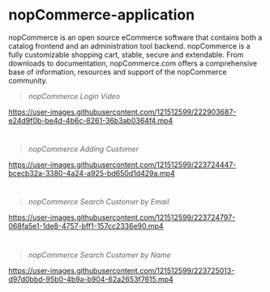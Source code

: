 # nopCommerce-application
 nopCommerce is an open source eCommerce software that contains both a catalog frontend and an administration tool backend. nopCommerce is a fully customizable 
 shopping cart, stable, secure and extendable. From downloads to documentation, nopCommerce.com offers a comprehensive base of information, resources and 
 support of the nopCommerce community.
 
 > *nopCommerce Login Video*

https://user-images.githubusercontent.com/121512599/222903687-e24d9f0b-be4d-4b6c-8261-36b3ab0364f4.mp4

#
> *nopCommerce Adding Customer*

https://user-images.githubusercontent.com/121512599/223724447-bcecb32a-3380-4a24-a925-bd650d1d429a.mp4

#
> *nopCommerce Search Customer by Email*

https://user-images.githubusercontent.com/121512599/223724797-068fa5e1-1de8-4757-bff1-157cc2336e90.mp4

#
> *nopCommerce Search Customer by Name*

https://user-images.githubusercontent.com/121512599/223725013-d97d0bbd-95b0-4b9a-b904-62a2653f7615.mp4

